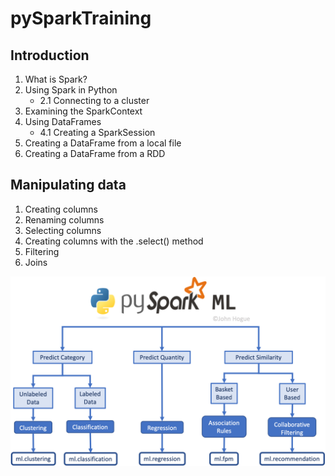 # pySparkTraining

## Introduction

1. What is Spark?
2. Using Spark in Python
    - 2.1 Connecting to a cluster
3. Examining the SparkContext
4. Using DataFrames
    - 4.1 Creating a SparkSession
5. Creating a DataFrame from a local file 
6. Creating a DataFrame from a RDD 

## Manipulating data

1. Creating columns
2. Renaming columns
3. Selecting columns 
4. Creating columns with the .select() method
5. Filtering
6. Joins 



![](choose_algo.png)
